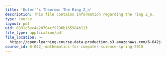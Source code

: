 ```yaml
---
title: 'Euler''s Theorem: The Ring Z_n'
description: This file contains information regarding the ring Z_n.
type: course
layout: pdf
uid: 0891c5ec4a20704cf9796b165984b113
file_type: application/pdf
file_location: >-
  https://open-learning-course-data-production.s3.amazonaws.com/6-042j-mathematics-for-computer-science-spring-2015/0891c5ec4a20704cf9796b165984b113_MIT6_042JS15_TheRingZn.pdf
course_id: 6-042j-mathematics-for-computer-science-spring-2015
---
```


